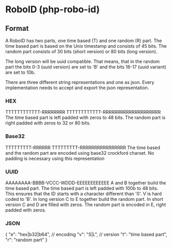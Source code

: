 # RoboID (php-robo-id)

## Format
A RoboID has two parts, one time based (T) and one random (R) part.
The time based part is based on the Unix timestamp and consists of 45 bits.
The random part consists of 30 bits (short version) or 80 bits (long version).

The long version will be uuid compatible. That means, that in the random part the bits 0-3 (uuid version) are set to 'B' and the bits 16-17 (uuid variant) are set to 10b.

There are three different string representations and one as json.
Every implementation needs to accept and export the json representation.

### HEX
TTTTTTTTTTTT-RRRRRRRR
TTTTTTTTTTTT-RRRRRRRRRRRRRRRRRRRR
The time based part is left padded with zeros to 48 bits.
The random part is right padded with zeros to 32 or 80 bits.

### Base32
TTTTTTTTT-RRRRRR
TTTTTTTTT-RRRRRRRRRRRRRRRR
The time based and the random part are encoded using base32 crockford charset.
No padding is necessary using this representation

### UUID
AAAAAAAA-BBBB-VCCC-WDDD-EEEEEEEEEEEE
A and B together build the time based part. The time based part is left padded with 100b to 48 bits. This ensures that the ID starts with a character different than '0'.
V is hard coded to 'B'.
In long version C to E together build the random part.
In short version C and D are filled with zeros. The random part is encoded in E, right padded with zeros.

### JSON
{
  "e": "hex|b32|b64",     // encoding
  "v": "S|L",             // version
  "t": "time based part",
  "r": "random part"
}
